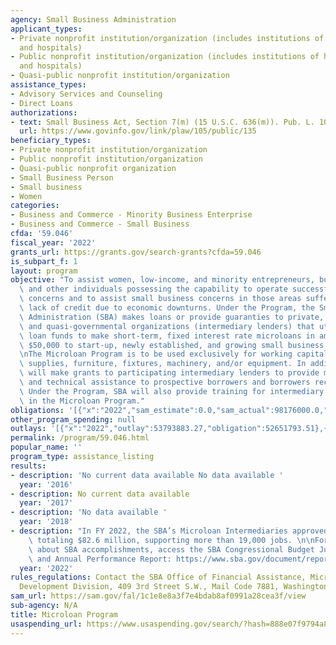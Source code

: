 ```yaml
---
agency: Small Business Administration
applicant_types:
- Private nonprofit institution/organization (includes institutions of higher education
  and hospitals)
- Public nonprofit institution/organization (includes institutions of higher education
  and hospitals)
- Quasi-public nonprofit institution/organization
assistance_types:
- Advisory Services and Counseling
- Direct Loans
authorizations:
- text: Small Business Act, Section 7(m) (15 U.S.C. 636(m)). Pub. L. 105, 135.
  url: https://www.govinfo.gov/link/plaw/105/public/135
beneficiary_types:
- Private nonprofit institution/organization
- Public nonprofit institution/organization
- Quasi-public nonprofit organization
- Small Business Person
- Small business
- Women
categories:
- Business and Commerce - Minority Business Enterprise
- Business and Commerce - Small Business
cfda: '59.046'
fiscal_year: '2022'
grants_url: https://grants.gov/search-grants?cfda=59.046
is_subpart_f: 1
layout: program
objective: "To assist women, low-income, and minority entrepreneurs, business owners,\
  \ and other individuals possessing the capability to operate successful business\
  \ concerns and to assist small business concerns in those areas suffering from a\
  \ lack of credit due to economic downturns. Under the Program, the Small Business\
  \ Administration (SBA) makes loans or provide guaranties to private, non-profit,\
  \ and quasi-governmental organizations (intermediary lenders) that utilizes the\
  \ loan funds to make short-term, fixed interest rate microloans in amounts up to\
  \ $50,000 to start-up, newly established, and growing small business concerns. \n\
  \nThe Microloan Program is to be used exclusively for working capital, inventory,\
  \ supplies, furniture, fixtures, machinery, and/or equipment. In addition, the SBA\
  \ will make grants to participating intermediary lenders to provide marketing, management,\
  \ and technical assistance to prospective borrowers and borrowers receiving microloans.\
  \ Under the Program, SBA will also provide training for intermediary lenders participating\
  \ in the Microloan Program."
obligations: '[{"x":"2022","sam_estimate":0.0,"sam_actual":98176000.0,"usa_spending_actual":56924847.1},{"x":"2023","sam_estimate":151000000.0,"sam_actual":0.0,"usa_spending_actual":45385395.09},{"x":"2024","sam_estimate":151000000.0,"sam_actual":0.0,"usa_spending_actual":35965445.01}]'
other_program_spending: null
outlays: '[{"x":"2022","outlay":53793883.27,"obligation":52651793.51},{"x":"2023","outlay":36737354.46,"obligation":52251111.0},{"x":"2024","outlay":1253718.02,"obligation":41052386.0}]'
permalink: /program/59.046.html
popular_name: ''
program_type: assistance_listing
results:
- description: 'No current data available No data available '
  year: '2016'
- description: No current data available
  year: '2017'
- description: 'No data available '
  year: '2018'
- description: "In FY 2022, the SBA’s Microloan Intermediaries approved 5,055 microloans\
    \ totaling $82.6 million, supporting more than 19,000 jobs. \n\nFor more information\
    \ about SBA accomplishments, access the SBA Congressional Budget Justification\
    \ and Annual Performance Report: https://www.sba.gov/document/report-congressional-budget-justification-annual-performance-report"
  year: '2022'
rules_regulations: Contact the SBA Office of Financial Assistance, Microenterprise
  Development Division, 409 3rd Street S.W., Mail Code 7881, Washington, DC 20416.
sam_url: https://sam.gov/fal/1c1e8e8a3f7e4bdab8af0991a28cea3f/view
sub-agency: N/A
title: Microloan Program
usaspending_url: https://www.usaspending.gov/search/?hash=888e07f9794a80c26bc2dfa29cb27b50
---
```


